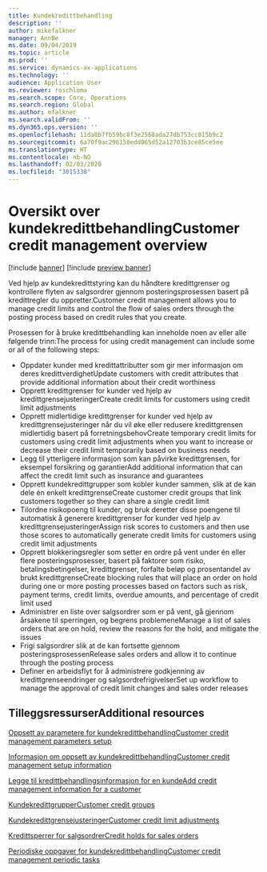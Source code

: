 ```yaml
---
title: Kundekredittbehandling
description: ''
author: mikefalkner
manager: AnnBe
ms.date: 09/04/2019
ms.topic: article
ms.prod: ''
ms.service: dynamics-ax-applications
ms.technology: ''
audience: Application User
ms.reviewer: roschloma
ms.search.scope: Core, Operations
ms.search.region: Global
ms.author: mfalkner
ms.search.validFrom: ''
ms.dyn365.ops.version: ''
ms.openlocfilehash: 11da8b7fb59bc8f3e2568ada27db753cc815b9c2
ms.sourcegitcommit: 6a70f9ac296158edd065d52a12703b3ce85ce5ee
ms.translationtype: HT
ms.contentlocale: nb-NO
ms.lasthandoff: 02/03/2020
ms.locfileid: "3015338"
---
```

# <a name="customer-credit-management-overview"></a><span data-ttu-id="73ddb-102">Oversikt over kundekredittbehandling</span><span class="sxs-lookup"><span data-stu-id="73ddb-102">Customer credit management overview</span></span>

[!include [banner](../includes/banner.md)]
[!include [preview banner](../includes/preview-banner.md)]

<span data-ttu-id="73ddb-103">Ved hjelp av kundekredittstyring kan du håndtere kredittgrenser og kontrollere flyten av salgsordrer gjennom posteringsprosessen basert på kredittregler du oppretter.</span><span class="sxs-lookup"><span data-stu-id="73ddb-103">Customer credit management allows you to manage credit limits and control the flow of sales orders through the posting process based on credit rules that you create.</span></span> 

<span data-ttu-id="73ddb-104">Prosessen for å bruke kredittbehandling kan inneholde noen av eller alle følgende trinn:</span><span class="sxs-lookup"><span data-stu-id="73ddb-104">The process for using credit management can include some or all of the following steps:</span></span>
- <span data-ttu-id="73ddb-105">Oppdater kunder med kredittattributter som gir mer informasjon om deres kredittverdighet</span><span class="sxs-lookup"><span data-stu-id="73ddb-105">Update customers with credit attributes that provide additional information about their credit worthiness</span></span> 
- <span data-ttu-id="73ddb-106">Opprett kredittgrenser for kunder ved hjelp av kredittgrensejusteringer</span><span class="sxs-lookup"><span data-stu-id="73ddb-106">Create credit limits for customers using credit limit adjustments</span></span>
- <span data-ttu-id="73ddb-107">Opprett midlertidige kredittgrenser for kunder ved hjelp av kredittgrensejusteringer når du vil øke eller redusere kredittgrensen midlertidig basert på forretningsbehov</span><span class="sxs-lookup"><span data-stu-id="73ddb-107">Create temporary credit limits for customers using credit limit adjustments when you want to increase or decrease their credit limit temporarily based on business needs</span></span>
- <span data-ttu-id="73ddb-108">Legg til ytterligere informasjon som kan påvirke kredittgrensen, for eksempel forsikring og garantier</span><span class="sxs-lookup"><span data-stu-id="73ddb-108">Add additional information that can affect the credit limit such as insurance and guarantees</span></span>
- <span data-ttu-id="73ddb-109">Opprett kundekredittgrupper som kobler kunder sammen, slik at de kan dele én enkelt kredittgrense</span><span class="sxs-lookup"><span data-stu-id="73ddb-109">Create customer credit groups that link customers together so they can share a single credit limit</span></span>
- <span data-ttu-id="73ddb-110">Tilordne risikopoeng til kunder, og bruk deretter disse poengene til automatisk å generere kredittgrenser for kunder ved hjelp av kredittgrensejusteringer</span><span class="sxs-lookup"><span data-stu-id="73ddb-110">Assign risk scores to customers and then use those scores to automatically generate credit limits for customers using credit limit adjustments</span></span>
- <span data-ttu-id="73ddb-111">Opprett blokkeringsregler som setter en ordre på vent under én eller flere posteringsprosesser, basert på faktorer som risiko, betalingsbetingelser, kredittgrenser, forfalte beløp og prosentandel av brukt kredittgrense</span><span class="sxs-lookup"><span data-stu-id="73ddb-111">Create blocking rules that will place an order on hold during one or more posting processes based on factors such as risk, payment terms, credit limits, overdue amounts, and percentage of credit limit used</span></span>
- <span data-ttu-id="73ddb-112">Administrer en liste over salgsordrer som er på vent, gå gjennom årsakene til sperringen, og begrens problemene</span><span class="sxs-lookup"><span data-stu-id="73ddb-112">Manage a list of sales orders that are on hold, review the reasons for the hold, and mitigate the issues</span></span>
- <span data-ttu-id="73ddb-113">Frigi salgsordrer slik at de kan fortsette gjennom posteringsprosessen</span><span class="sxs-lookup"><span data-stu-id="73ddb-113">Release sales orders and allow it to continue through the posting process</span></span>
- <span data-ttu-id="73ddb-114">Definer en arbeidsflyt for å administrere godkjenning av kredittgrenseendringer og salgsordrefrigivelser</span><span class="sxs-lookup"><span data-stu-id="73ddb-114">Set up workflow to manage the approval of credit limit changes and sales order releases</span></span>


<a name="additional-resources"></a><span data-ttu-id="73ddb-115">Tilleggsressurser</span><span class="sxs-lookup"><span data-stu-id="73ddb-115">Additional resources</span></span>
--------
[<span data-ttu-id="73ddb-116">Oppsett av parametere for kundekredittbehandling</span><span class="sxs-lookup"><span data-stu-id="73ddb-116">Customer credit management parameters setup</span></span>](./cm-credit-mgmt-setup.md)

[<span data-ttu-id="73ddb-117">Informasjon om oppsett av kundekredittbehandling</span><span class="sxs-lookup"><span data-stu-id="73ddb-117">Customer credit management setup information</span></span>](./cm-setup-information.md)

[<span data-ttu-id="73ddb-118">Legge til kredittbehandlingsinformasjon for en kunde</span><span class="sxs-lookup"><span data-stu-id="73ddb-118">Add credit management information for a customer</span></span>](./cm-add-credit-mgmt-information-customer.md)

[<span data-ttu-id="73ddb-119">Kundekredittgrupper</span><span class="sxs-lookup"><span data-stu-id="73ddb-119">Customer credit groups</span></span>](./cm-customer-credit-groups.md)

[<span data-ttu-id="73ddb-120">Kundekredittgrensejusteringer</span><span class="sxs-lookup"><span data-stu-id="73ddb-120">Customer credit limit adjustments</span></span>](./cm-credit-limit-adjustments.md)

[<span data-ttu-id="73ddb-121">Kredittsperrer for salgsordrer</span><span class="sxs-lookup"><span data-stu-id="73ddb-121">Credit holds for sales orders</span></span>](./cm-sales-order-credit-holds.md)

[<span data-ttu-id="73ddb-122">Periodiske oppgaver for kundekredittbehandling</span><span class="sxs-lookup"><span data-stu-id="73ddb-122">Customer credit management periodic tasks</span></span>](./cm-periodic-tasks.md)


